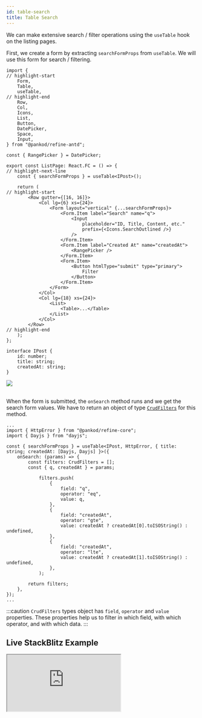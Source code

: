 ```yaml
---
id: table-search
title: Table Search
---
```



We can make extensive search / filter operations using the `useTable` hook on the listing pages.

First, we create a form by extracting `searchFormProps` from `useTable`. We will use this form for search / filtering.

```tsx  title="pages/list.tsx"
import {
// highlight-start
    Form,
    Table,
    useTable,
// highlight-end
    Row,
    Col,
    Icons,
    List,
    Button,
    DatePicker,
    Space,
    Input,
} from "@pankod/refine-antd";

const { RangePicker } = DatePicker;

export const ListPage: React.FC = () => {
// highlight-next-line
    const { searchFormProps } = useTable<IPost>();

    return (
// highlight-start
        <Row gutter={[16, 16]}>
            <Col lg={6} xs={24}>
                <Form layout="vertical" {...searchFormProps}>
                    <Form.Item label="Search" name="q">
                        <Input
                            placeholder="ID, Title, Content, etc."
                            prefix={<Icons.SearchOutlined />}
                        />
                    </Form.Item>
                    <Form.Item label="Created At" name="createdAt">
                        <RangePicker />
                    </Form.Item>
                    <Form.Item>
                        <Button htmlType="submit" type="primary">
                            Filter
                        </Button>
                    </Form.Item>
                </Form>
            </Col>
            <Col lg={18} xs={24}>
                <List>
                    <Table>...</Table>
                </List>
            </Col>
        </Row>
// highlight-end
    );
};

interface IPost {
    id: number;
    title: string;
    createdAt: string;
}
```

<div class="img-container">
    <div class="window">
        <div class="control red"></div>
        <div class="control orange"></div>
        <div class="control green"></div>
    </div>
    <img src="https://refine.ams3.cdn.digitaloceanspaces.com/website/static/img/guides-and-concepts/table-search/form.png" />
</div>

<br />

When the form is submitted, the `onSearch` method runs and we get the search form values. We have to return an object of type [`CrudFilters`](/api-reference/core/interfaces.md#crudfilters) for this method.

```tsx title="pages/list.tsx"
...
import { HttpError } from "@pankod/refine-core";
import { Dayjs } from "dayjs";

const { searchFormProps } = useTable<IPost, HttpError, { title: string; createdAt: [Dayjs, Dayjs] }>({
    onSearch: (params) => {
        const filters: CrudFilters = [];
        const { q, createdAt } = params;

            filters.push(
                {
                    field: "q",
                    operator: "eq",
                    value: q,
                },
                {
                    field: "createdAt",
                    operator: "gte",
                    value: createdAt ? createdAt[0].toISOString() : undefined,
                },
                {
                    field: "createdAt",
                    operator: "lte",
                    value: createdAt ? createdAt[1].toISOString() : undefined,
                },
            );

        return filters;
    },
});
...
```

:::caution
`CrudFilters` types object has `field`, `operator` and `value` properties. These properties help us to filter in which field, with which operator, and with which data.
:::

## Live StackBlitz Example

<iframe loading="lazy" src="https://stackblitz.com/github/refinedev/refine/tree/master/examples/table/tableFilter?embed=1&view=preview&theme=dark&preset=node&ctl=1"
    style={{width: "100%", height:"80vh", border: "0px", borderRadius: "8px", overflow:"hidden"}}
    title="refine-table-filter-example"
></iframe>

